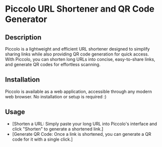 # Piccolo URL Shortener and QR Code Generator

## Description 

Piccolo is a lightweight and efficient URL shortener designed to simplify sharing links while also providing QR code generation for quick access. 
With Piccolo, you can shorten long URLs into concise, easy-to-share links, and generate QR codes for effortless scanning.


## Installation

Piccolo is available as a web application, accessible through any modern web browser. No installation or setup is required :)


## Usage 

* [Shorten a URL: Simply paste your long URL into Piccolo's interface and click "Shorten" to generate a shortened link.]
* [Generate QR Code: Once a link is shortened, you can generate a QR code for it with a single click.]

<!-- * [Customize: Optionally customize the shortened URL to make it more branded or memorable.]
* [Analyze: Track the performance of your shortened links with built-in analytics.] -->




